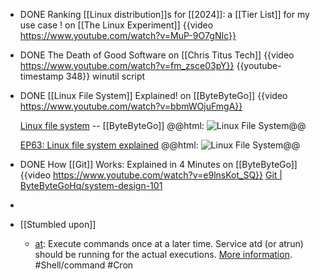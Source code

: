 - DONE Ranking [[Linux distribution]]s for [[2024]]: a [[Tier List]] for my use case ! on [[The Linux Experiment]]
  {{video https://www.youtube.com/watch?v=MuP-9O7gNIc}}
- DONE The Death of Good Software on [[Chris Titus Tech]]
  {{video https://www.youtube.com/watch?v=fm_zsce03pY}}
  {{youtube-timestamp 348}} winutil script
- DONE [[Linux File System]] Explained! on [[ByteByteGo]]
  {{video https://www.youtube.com/watch?v=bbmWOjuFmgA}}
  
  [Linux file system](https://www.youtube.com/channel/UCZgt6AzoyjslHTC9dz0UoTw/community?lb=UgkxMZrZhmj1bJdJW55mYcuh91PAPZkGq_Vn) -- [[ByteByteGo]]
  @@html: <img src="https://yt3.ggpht.com/BwlziMBO3L9FJm56nYjCQMiw1-o6wOcV2yKSRBbD5jbTrlUP07ZJXgKDEDaST3OgRcnctMGFy3vrYQ=s2000-nd-v1-rwa" alt="Linux File System" class="vertical-image invert" />@@
  
  [EP63: Linux file system explained](https://blog.bytebytego.com/p/ep63-linux-file-system-explained)
  @@html: <img src="https://substack-post-media.s3.amazonaws.com/public/images/9365b775-7879-478d-b8f4-3ea75a91147d_1344x1536.jpeg" alt="Linux File System" class="vertical-image invert" />@@
- DONE How [[Git]] Works: Explained in 4 Minutes on [[ByteByteGo]]
  {{video https://www.youtube.com/watch?v=e9lnsKot_SQ}}
  [Git | ByteByteGoHq/system-design-101](https://github.com/ByteByteGoHq/system-design-101#git)
-
- [[Stumbled upon]]
	- [at](https://command-not-found.com/at): Execute commands once at a later time. Service atd (or atrun) should be running for the actual executions. [More information](https://manned.org/at). #Shell/command #Cron